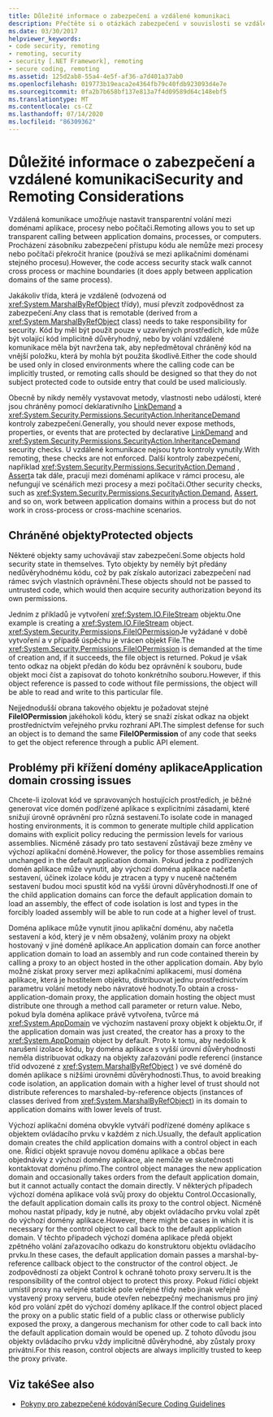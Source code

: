 ```yaml
---
title: Důležité informace o zabezpečení a vzdálené komunikaci
description: Přečtěte si o otázkách zabezpečení v souvislosti se vzdálenou komunikací, která umožňuje nastavit transparentní volání mezi doménami aplikace, procesy nebo počítači.
ms.date: 03/30/2017
helpviewer_keywords:
- code security, remoting
- remoting, security
- security [.NET Framework], remoting
- secure coding, remoting
ms.assetid: 125d2ab8-55a4-4e5f-af36-a7d401a37ab0
ms.openlocfilehash: 019773b19eaca2e4364fb79c40fdb923093d4e7e
ms.sourcegitcommit: 0fa2b7b658bf137e813a7f4d09589d64c148ebf5
ms.translationtype: MT
ms.contentlocale: cs-CZ
ms.lasthandoff: 07/14/2020
ms.locfileid: "86309362"
---
```

# <a name="security-and-remoting-considerations"></a><span data-ttu-id="1be2c-103">Důležité informace o zabezpečení a vzdálené komunikaci</span><span class="sxs-lookup"><span data-stu-id="1be2c-103">Security and Remoting Considerations</span></span>
<span data-ttu-id="1be2c-104">Vzdálená komunikace umožňuje nastavit transparentní volání mezi doménami aplikace, procesy nebo počítači.</span><span class="sxs-lookup"><span data-stu-id="1be2c-104">Remoting allows you to set up transparent calling between application domains, processes, or computers.</span></span> <span data-ttu-id="1be2c-105">Procházení zásobníku zabezpečení přístupu kódu ale nemůže mezi procesy nebo počítači překročit hranice (používá se mezi aplikačními doménami stejného procesu).</span><span class="sxs-lookup"><span data-stu-id="1be2c-105">However, the code access security stack walk cannot cross process or machine boundaries (it does apply between application domains of the same process).</span></span>  
  
 <span data-ttu-id="1be2c-106">Jakákoliv třída, která je vzdáleně (odvozená od <xref:System.MarshalByRefObject> třídy), musí převzít zodpovědnost za zabezpečení.</span><span class="sxs-lookup"><span data-stu-id="1be2c-106">Any class that is remotable (derived from a <xref:System.MarshalByRefObject> class) needs to take responsibility for security.</span></span> <span data-ttu-id="1be2c-107">Kód by měl být použit pouze v uzavřených prostředích, kde může být volající kód implicitně důvěryhodný, nebo by volání vzdálené komunikace měla být navržena tak, aby nepředmětoval chráněný kód na vnější položku, která by mohla být použita škodlivě.</span><span class="sxs-lookup"><span data-stu-id="1be2c-107">Either the code should be used only in closed environments where the calling code can be implicitly trusted, or remoting calls should be designed so that they do not subject protected code to outside entry that could be used maliciously.</span></span>  
  
 <span data-ttu-id="1be2c-108">Obecně by nikdy neměly vystavovat metody, vlastnosti nebo události, které jsou chráněny pomocí deklarativního [LinkDemand](link-demands.md) a <xref:System.Security.Permissions.SecurityAction.InheritanceDemand> kontroly zabezpečení.</span><span class="sxs-lookup"><span data-stu-id="1be2c-108">Generally, you should never expose methods, properties, or events that are protected by declarative [LinkDemand](link-demands.md) and <xref:System.Security.Permissions.SecurityAction.InheritanceDemand> security checks.</span></span> <span data-ttu-id="1be2c-109">U vzdálené komunikace nejsou tyto kontroly vynutily.</span><span class="sxs-lookup"><span data-stu-id="1be2c-109">With remoting, these checks are not enforced.</span></span> <span data-ttu-id="1be2c-110">Další kontroly zabezpečení, například <xref:System.Security.Permissions.SecurityAction.Demand> , [Assert](using-the-assert-method.md)a tak dále, pracují mezi doménami aplikace v rámci procesu, ale nefungují ve scénářích mezi procesy a mezi počítači.</span><span class="sxs-lookup"><span data-stu-id="1be2c-110">Other security checks, such as <xref:System.Security.Permissions.SecurityAction.Demand>, [Assert](using-the-assert-method.md), and so on, work between application domains within a process but do not work in cross-process or cross-machine scenarios.</span></span>  
  
## <a name="protected-objects"></a><span data-ttu-id="1be2c-111">Chráněné objekty</span><span class="sxs-lookup"><span data-stu-id="1be2c-111">Protected objects</span></span>  
 <span data-ttu-id="1be2c-112">Některé objekty samy uchovávají stav zabezpečení.</span><span class="sxs-lookup"><span data-stu-id="1be2c-112">Some objects hold security state in themselves.</span></span> <span data-ttu-id="1be2c-113">Tyto objekty by neměly být předány nedůvěryhodnému kódu, což by pak získalo autorizaci zabezpečení nad rámec svých vlastních oprávnění.</span><span class="sxs-lookup"><span data-stu-id="1be2c-113">These objects should not be passed to untrusted code, which would then acquire security authorization beyond its own permissions.</span></span>  
  
 <span data-ttu-id="1be2c-114">Jedním z příkladů je vytvoření <xref:System.IO.FileStream> objektu.</span><span class="sxs-lookup"><span data-stu-id="1be2c-114">One example is creating a <xref:System.IO.FileStream> object.</span></span> <span data-ttu-id="1be2c-115"><xref:System.Security.Permissions.FileIOPermission>Je vyžádané v době vytvoření a v případě úspěchu je vrácen objekt File.</span><span class="sxs-lookup"><span data-stu-id="1be2c-115">The <xref:System.Security.Permissions.FileIOPermission> is demanded at the time of creation and, if it succeeds, the file object is returned.</span></span> <span data-ttu-id="1be2c-116">Pokud je však tento odkaz na objekt předán do kódu bez oprávnění k souboru, bude objekt moci číst a zapisovat do tohoto konkrétního souboru.</span><span class="sxs-lookup"><span data-stu-id="1be2c-116">However, if this object reference is passed to code without file permissions, the object will be able to read and write to this particular file.</span></span>  
  
 <span data-ttu-id="1be2c-117">Nejjednodušší obrana takového objektu je požadovat stejné **FileIOPermission** jakéhokoli kódu, který se snaží získat odkaz na objekt prostřednictvím veřejného prvku rozhraní API.</span><span class="sxs-lookup"><span data-stu-id="1be2c-117">The simplest defense for such an object is to demand the same **FileIOPermission** of any code that seeks to get the object reference through a public API element.</span></span>  
  
## <a name="application-domain-crossing-issues"></a><span data-ttu-id="1be2c-118">Problémy při křížení domény aplikace</span><span class="sxs-lookup"><span data-stu-id="1be2c-118">Application domain crossing issues</span></span>  
 <span data-ttu-id="1be2c-119">Chcete-li izolovat kód ve spravovaných hostujících prostředích, je běžné generovat více domén podřízené aplikace s explicitními zásadami, které snižují úrovně oprávnění pro různá sestavení.</span><span class="sxs-lookup"><span data-stu-id="1be2c-119">To isolate code in managed hosting environments, it is common to generate multiple child application domains with explicit policy reducing the permission levels for various assemblies.</span></span> <span data-ttu-id="1be2c-120">Nicméně zásady pro tato sestavení zůstávají beze změny ve výchozí aplikační doméně.</span><span class="sxs-lookup"><span data-stu-id="1be2c-120">However, the policy for those assemblies remains unchanged in the default application domain.</span></span> <span data-ttu-id="1be2c-121">Pokud jedna z podřízených domén aplikace může vynutit, aby výchozí doména aplikace načetla sestavení, účinek izolace kódu je ztracen a typy v nuceně načteném sestavení budou moci spustit kód na vyšší úrovni důvěryhodnosti.</span><span class="sxs-lookup"><span data-stu-id="1be2c-121">If one of the child application domains can force the default application domain to load an assembly, the effect of code isolation is lost and types in the forcibly loaded assembly will be able to run code at a higher level of trust.</span></span>  
  
 <span data-ttu-id="1be2c-122">Doména aplikace může vynutit jinou aplikační doménu, aby načetla sestavení a kód, který je v něm obsažený, voláním proxy na objekt hostovaný v jiné doméně aplikace.</span><span class="sxs-lookup"><span data-stu-id="1be2c-122">An application domain can force another application domain to load an assembly and run code contained therein by calling a proxy to an object hosted in the other application domain.</span></span> <span data-ttu-id="1be2c-123">Aby bylo možné získat proxy server mezi aplikačními aplikacemi, musí doména aplikace, která je hostitelem objektu, distribuovat jednu prostřednictvím parametru volání metody nebo návratové hodnoty.</span><span class="sxs-lookup"><span data-stu-id="1be2c-123">To obtain a cross-application-domain proxy, the application domain hosting the object must distribute one through a method call parameter or return value.</span></span> <span data-ttu-id="1be2c-124">Nebo, pokud byla doména aplikace právě vytvořena, tvůrce má <xref:System.AppDomain> ve výchozím nastavení proxy objekt k objektu.</span><span class="sxs-lookup"><span data-stu-id="1be2c-124">Or, if the application domain was just created, the creator has a proxy to the <xref:System.AppDomain> object by default.</span></span> <span data-ttu-id="1be2c-125">Proto k tomu, aby nedošlo k narušení izolace kódu, by doména aplikace s vyšší úrovní důvěryhodnosti neměla distribuovat odkazy na objekty zařazování podle referencí (instance tříd odvozené z <xref:System.MarshalByRefObject> ) ve své doméně do domén aplikace s nižšími úrovněmi důvěryhodnosti.</span><span class="sxs-lookup"><span data-stu-id="1be2c-125">Thus, to avoid breaking code isolation, an application domain with a higher level of trust should not distribute references to marshaled-by-reference objects (instances of classes derived from <xref:System.MarshalByRefObject>) in its domain to application domains with lower levels of trust.</span></span>  
  
 <span data-ttu-id="1be2c-126">Výchozí aplikační doména obvykle vytváří podřízené domény aplikace s objektem ovládacího prvku v každém z nich.</span><span class="sxs-lookup"><span data-stu-id="1be2c-126">Usually, the default application domain creates the child application domains with a control object in each one.</span></span> <span data-ttu-id="1be2c-127">Řídicí objekt spravuje novou doménu aplikace a občas bere objednávky z výchozí domény aplikace, ale nemůže ve skutečnosti kontaktovat doménu přímo.</span><span class="sxs-lookup"><span data-stu-id="1be2c-127">The control object manages the new application domain and occasionally takes orders from the default application domain, but it cannot actually contact the domain directly.</span></span> <span data-ttu-id="1be2c-128">V některých případech výchozí doména aplikace volá svůj proxy do objektu Control.</span><span class="sxs-lookup"><span data-stu-id="1be2c-128">Occasionally, the default application domain calls its proxy to the control object.</span></span> <span data-ttu-id="1be2c-129">Nicméně mohou nastat případy, kdy je nutné, aby objekt ovládacího prvku volal zpět do výchozí domény aplikace.</span><span class="sxs-lookup"><span data-stu-id="1be2c-129">However, there might be cases in which it is necessary for the control object to call back to the default application domain.</span></span> <span data-ttu-id="1be2c-130">V těchto případech výchozí doména aplikace předá objekt zpětného volání zařazovacího odkazu do konstruktoru objektu ovládacího prvku.</span><span class="sxs-lookup"><span data-stu-id="1be2c-130">In these cases, the default application domain passes a marshal-by-reference callback object to the constructor of the control object.</span></span> <span data-ttu-id="1be2c-131">Je zodpovědností za objekt Control k ochraně tohoto proxy serveru.</span><span class="sxs-lookup"><span data-stu-id="1be2c-131">It is the responsibility of the control object to protect this proxy.</span></span> <span data-ttu-id="1be2c-132">Pokud řídicí objekt umístil proxy na veřejné statické pole veřejné třídy nebo jinak veřejně vystavený proxy serveru, bude otevřen nebezpečný mechanismus pro jiný kód pro volání zpět do výchozí domény aplikace.</span><span class="sxs-lookup"><span data-stu-id="1be2c-132">If the control object placed the proxy on a public static field of a public class or otherwise publicly exposed the proxy, a dangerous mechanism for other code to call back into the default application domain would be opened up.</span></span> <span data-ttu-id="1be2c-133">Z tohoto důvodu jsou objekty ovládacího prvku vždy implicitně důvěryhodné, aby zůstaly proxy privátní.</span><span class="sxs-lookup"><span data-stu-id="1be2c-133">For this reason, control objects are always implicitly trusted to keep the proxy private.</span></span>  
  
## <a name="see-also"></a><span data-ttu-id="1be2c-134">Viz také</span><span class="sxs-lookup"><span data-stu-id="1be2c-134">See also</span></span>

- [<span data-ttu-id="1be2c-135">Pokyny pro zabezpečené kódování</span><span class="sxs-lookup"><span data-stu-id="1be2c-135">Secure Coding Guidelines</span></span>](../../standard/security/secure-coding-guidelines.md)
